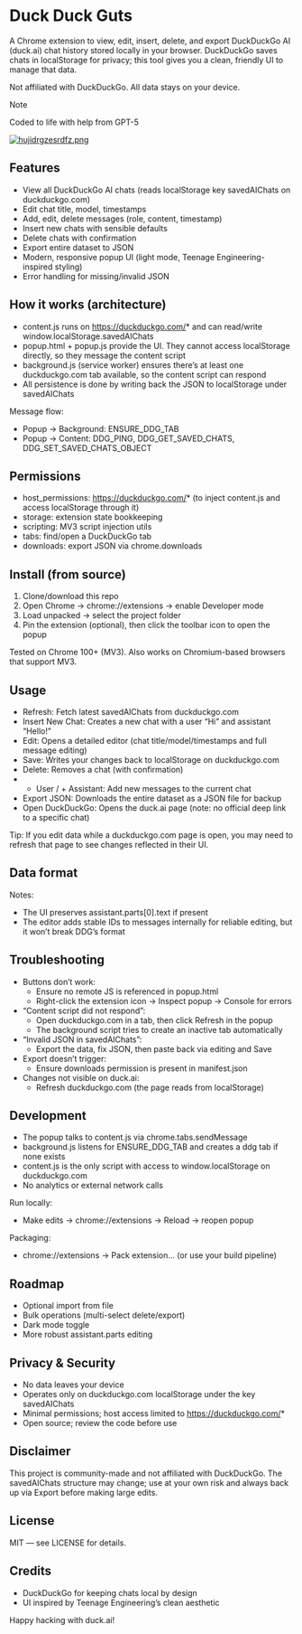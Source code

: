 # Duck Duck Guts

A Chrome extension to view, edit, insert, delete, and export DuckDuckGo AI (duck.ai) chat history stored locally in your browser. DuckDuckGo saves chats in localStorage for privacy; this tool gives you a clean, friendly UI to manage that data.

Not affiliated with DuckDuckGo. All data stays on your device.

> [!NOTE]
> Coded to life with help from GPT-5

[![hujidrgzesrdfz.png](https://i.postimg.cc/GmkCC1nr/hujidrgzesrdfz.png)](https://postimg.cc/pmX7f4d1)

## Features

- View all DuckDuckGo AI chats (reads localStorage key savedAIChats on duckduckgo.com)
- Edit chat title, model, timestamps
- Add, edit, delete messages (role, content, timestamp)
- Insert new chats with sensible defaults
- Delete chats with confirmation
- Export entire dataset to JSON
- Modern, responsive popup UI (light mode, Teenage Engineering-inspired styling)
- Error handling for missing/invalid JSON

## How it works (architecture)

- content.js runs on https://duckduckgo.com/* and can read/write window.localStorage.savedAIChats
- popup.html + popup.js provide the UI. They cannot access localStorage directly, so they message the content script
- background.js (service worker) ensures there’s at least one duckduckgo.com tab available, so the content script can respond
- All persistence is done by writing back the JSON to localStorage under savedAIChats

Message flow:
- Popup → Background: ENSURE_DDG_TAB
- Popup → Content: DDG_PING, DDG_GET_SAVED_CHATS, DDG_SET_SAVED_CHATS_OBJECT

## Permissions

- host_permissions: https://duckduckgo.com/* (to inject content.js and access localStorage through it)
- storage: extension state bookkeeping
- scripting: MV3 script injection utils
- tabs: find/open a DuckDuckGo tab
- downloads: export JSON via chrome.downloads

## Install (from source)

1) Clone/download this repo
2) Open Chrome → chrome://extensions → enable Developer mode
3) Load unpacked → select the project folder
4) Pin the extension (optional), then click the toolbar icon to open the popup

Tested on Chrome 100+ (MV3). Also works on Chromium-based browsers that support MV3.

## Usage

- Refresh: Fetch latest savedAIChats from duckduckgo.com
- Insert New Chat: Creates a new chat with a user “Hi” and assistant “Hello!”
- Edit: Opens a detailed editor (chat title/model/timestamps and full message editing)
- Save: Writes your changes back to localStorage on duckduckgo.com
- Delete: Removes a chat (with confirmation)
- + User / + Assistant: Add new messages to the current chat
- Export JSON: Downloads the entire dataset as a JSON file for backup
- Open DuckDuckGo: Opens the duck.ai page (note: no official deep link to a specific chat)

Tip: If you edit data while a duckduckgo.com page is open, you may need to refresh that page to see changes reflected in their UI.

## Data format

Notes:
- The UI preserves assistant.parts[0].text if present
- The editor adds stable IDs to messages internally for reliable editing, but it won’t break DDG’s format

## Troubleshooting

- Buttons don’t work:
  - Ensure no remote JS is referenced in popup.html
  - Right-click the extension icon → Inspect popup → Console for errors
- “Content script did not respond”:
  - Open duckduckgo.com in a tab, then click Refresh in the popup
  - The background script tries to create an inactive tab automatically
- “Invalid JSON in savedAIChats”:
  - Export the data, fix JSON, then paste back via editing and Save
- Export doesn’t trigger:
  - Ensure downloads permission is present in manifest.json
- Changes not visible on duck.ai:
  - Refresh duckduckgo.com (the page reads from localStorage)

## Development

- The popup talks to content.js via chrome.tabs.sendMessage
- background.js listens for ENSURE_DDG_TAB and creates a ddg tab if none exists
- content.js is the only script with access to window.localStorage on duckduckgo.com
- No analytics or external network calls

Run locally:
- Make edits → chrome://extensions → Reload → reopen popup

Packaging:
- chrome://extensions → Pack extension… (or use your build pipeline)

## Roadmap

- Optional import from file
- Bulk operations (multi-select delete/export)
- Dark mode toggle
- More robust assistant.parts editing

## Privacy & Security

- No data leaves your device
- Operates only on duckduckgo.com localStorage under the key savedAIChats
- Minimal permissions; host access limited to https://duckduckgo.com/*
- Open source; review the code before use

## Disclaimer

This project is community-made and not affiliated with DuckDuckGo. The savedAIChats structure may change; use at your own risk and always back up via Export before making large edits.

## License

MIT — see LICENSE for details.

## Credits

- DuckDuckGo for keeping chats local by design
- UI inspired by Teenage Engineering’s clean aesthetic

Happy hacking with duck.ai!
